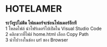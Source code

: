 # HOTELAMER<br>
**ระวังรูปไม่ติด โฟลเดอร์จะซ่อนโฟลเดอร์อีกที**<br>
1 โหลดไฟล์ นำโฟร์เดอร์ไปเปิดใน Visual Studio Code<br>
2 คลิกขวาที่ไฟล์ home.html เลือก Copy Path<br>
3 นำไปวางในช่อง url ของ Browser 
